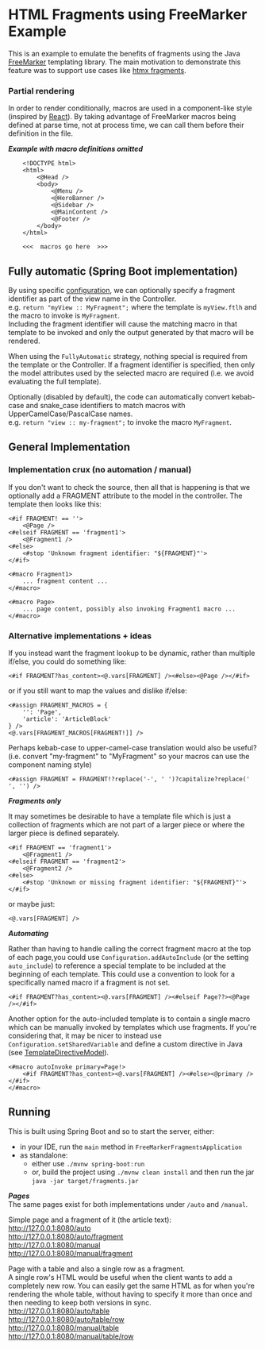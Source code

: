 # HTML Fragments using FreeMarker Example

This is an example to emulate the benefits of fragments using the Java [FreeMarker](https://freemarker.apache.org)
templating library. The main motivation to demonstrate this feature was to support use cases like
[htmx fragments](https://htmx.org/essays/template-fragments/).


### Partial rendering

In order to render conditionally, macros are used in a component-like style (inspired by [React](https://react.dev)).
By taking advantage of FreeMarker macros being defined at parse time, not at process time,
we can call them before their definition in the file.

***Example with macro definitions omitted***
```freemarker
    <!DOCTYPE html>
    <html>
    	<@Head />
    	<body>
    	    <@Menu />
    	    <@HeroBanner />
    	    <@Sidebar />
    	    <@MainContent />
    	    <@Footer />
    	</body>
    </html>

    <<<  macros go here  >>>
```


## Fully automatic (Spring Boot implementation)

By using specific [configuration](src/main/java/example/freemarker/fragments/FreeMarkerAutoFragmentConfig.java), 
we can optionally specify a fragment identifier as part of the view name in the Controller.  
e.g. `return "myView :: MyFragment";` where the template is `myView.ftlh` and the macro to invoke is `MyFragment`.  
Including the fragment identifier will cause the matching macro in that template to be invoked and only the output
generated by that macro will be rendered.

When using the `FullyAutomatic` strategy, nothing special is required from the template or the Controller. If a fragment
identifier is specified, then only the model attributes used by the selected macro are required (i.e. we avoid
evaluating the full template).

Optionally (disabled by default), the code can automatically convert kebab-case and snake_case identifiers to match
macros with UpperCamelCase/PascalCase names.  
e.g. `return "view :: my-fragment";` to invoke the macro `MyFragment`.



## General Implementation

### Implementation crux (no automation / manual)

If you don't want to check the source, then all that is happening is that we optionally
add a FRAGMENT attribute to the model in the controller. The template then looks like this:
```freemarker
<#if FRAGMENT! == ''>
    <@Page />
<#elseif FRAGMENT == 'fragment1'>
    <@Fragment1 />
<#else>
    <#stop 'Unknown fragment identifier: "${FRAGMENT}"'>
</#if>

<#macro Fragment1>
    ... fragment content ...
</#macro>

<#macro Page>
    ... page content, possibly also invoking Fragment1 macro ...
</#macro>
```


### Alternative implementations + ideas

If you instead want the fragment lookup to be dynamic, rather than multiple if/else, you could do something like:
```freemarker
<#if FRAGMENT?has_content><@.vars[FRAGMENT] /><#else><@Page /></#if>
```
or if you still want to map the values and dislike if/else:
```freemarker
<#assign FRAGMENT_MACROS = {
    '': 'Page',
    'article': 'ArticleBlock'
} />
<@.vars[FRAGMENT_MACROS[FRAGMENT!]] />
```
Perhaps kebab-case to upper-camel-case translation would also be useful?  
(i.e. convert "my-fragment" to "MyFragment" so your macros can use the component naming style)
```freemarker
<#assign FRAGMENT = FRAGMENT!?replace('-', ' ')?capitalize?replace(' ', '') />
```

***Fragments only***

It may sometimes be desirable to have a template file which is just a collection of fragments
which are not part of a larger piece or where the larger piece is defined separately.  
```freemarker
<#if FRAGMENT == 'fragment1'>
    <@Fragment1 />
<#elseif FRAGMENT == 'fragment2'>
    <@Fragment2 />
<#else>
    <#stop 'Unknown or missing fragment identifier: "${FRAGMENT}"'>
</#if>
```
or maybe just:
```freemarker
<@.vars[FRAGMENT] />
```

***Automating***  

Rather than having to handle calling the correct fragment macro at the top of each page,you could use
`Configuration.addAutoInclude` (or the setting `auto_include`) to reference a special template to be included at the
beginning of each template. This could use a convention to look for a specifically named macro if a fragment is 
not set.
```freemarker
<#if FRAGMENT?has_content><@.vars[FRAGMENT] /><#elseif Page??><@Page /></#if>
```
Another option for the auto-included template is to contain a single macro which can be manually invoked by templates
which use fragments. If you're considering that, it may be nicer to instead use `Configuration.setSharedVariable`
and define a custom directive in Java
(see [TemplateDirectiveModel](https://freemarker.apache.org/docs/pgui_datamodel_directive.html)).
```freemarker
<#macro autoInvoke primary=Page!>
    <#if FRAGMENT?has_content><@.vars[FRAGMENT] /><#else><@primary /></#if>
</#macro>
```

## Running

This is built using Spring Boot and so to start the server, either:
- in your IDE, run the `main` method in `FreeMarkerFragmentsApplication`
- as standalone:
  - either use `./mvnw spring-boot:run`
  - or, build the project using `./mvnw clean install` and then run the jar `java -jar target/fragments.jar`

***Pages***  
The same pages exist for both implementations under `/auto` and `/manual`.  

Simple page and a fragment of it (the article text):  
http://127.0.0.1:8080/auto  
http://127.0.0.1:8080/auto/fragment  
http://127.0.0.1:8080/manual  
http://127.0.0.1:8080/manual/fragment  

Page with a table and also a single row as a fragment.  
A single row's HTML would be useful when the client wants to add a completely new row.
You can easily get the same HTML as for when you're rendering the whole table, without having to specify it more than
once and then needing to keep both versions in sync.  
http://127.0.0.1:8080/auto/table  
http://127.0.0.1:8080/auto/table/row  
http://127.0.0.1:8080/manual/table  
http://127.0.0.1:8080/manual/table/row  